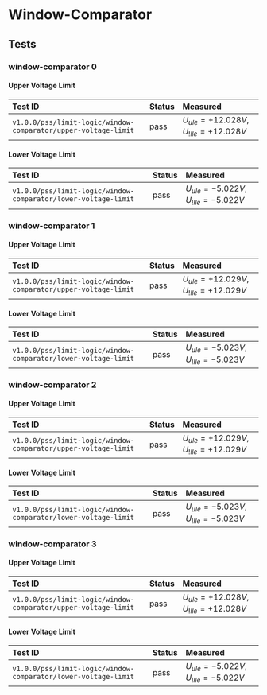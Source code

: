 # Window-Comparator

## Tests

### window-comparator 0

#### Upper Voltage Limit

| Test ID | Status | Measured |
| :------ | ------ | :------- |
| `v1.0.0/pss/limit-logic/window-comparator/upper-voltage-limit` | pass | $U_{ule} = +12.028 V$, $U_{!lle} = +12.028 V$ |

#### Lower Voltage Limit

| Test ID | Status | Measured |
| :------ | ------ | :------- |
| `v1.0.0/pss/limit-logic/window-comparator/lower-voltage-limit` | pass | $U_{ule} = -5.022 V$, $U_{!lle} = -5.022 V$ |

### window-comparator 1

#### Upper Voltage Limit

| Test ID | Status | Measured |
| :------ | ------ | :------- |
| `v1.0.0/pss/limit-logic/window-comparator/upper-voltage-limit` | pass | $U_{ule} = +12.029 V$, $U_{!lle} = +12.029 V$ |

#### Lower Voltage Limit

| Test ID | Status | Measured |
| :------ | ------ | :------- |
| `v1.0.0/pss/limit-logic/window-comparator/lower-voltage-limit` | pass | $U_{ule} = -5.023 V$, $U_{!lle} = -5.023 V$ |

### window-comparator 2

#### Upper Voltage Limit

| Test ID | Status | Measured |
| :------ | ------ | :------- |
| `v1.0.0/pss/limit-logic/window-comparator/upper-voltage-limit` | pass | $U_{ule} = +12.029  V$, $U_{!lle} = +12.029 V$ |

#### Lower Voltage Limit

| Test ID | Status | Measured |
| :------ | ------ | :------- |
| `v1.0.0/pss/limit-logic/window-comparator/lower-voltage-limit` | pass | $U_{ule} = -5.023 V$, $U_{!lle} = -5.023 V$ |

### window-comparator 3

#### Upper Voltage Limit

| Test ID | Status | Measured |
| :------ | ------ | :------- |
| `v1.0.0/pss/limit-logic/window-comparator/upper-voltage-limit` | pass | $U_{ule} = +12.028 V$, $U_{!lle} = +12.028 V$ |

#### Lower Voltage Limit

| Test ID | Status | Measured |
| :------ | ------ | :------- |
| `v1.0.0/pss/limit-logic/window-comparator/lower-voltage-limit` | pass | $U_{ule} = -5.022 V$, $U_{!lle} = -5.022 V$ |
